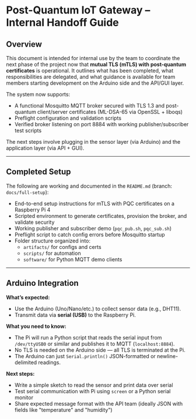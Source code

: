# Post-Quantum IoT Gateway – Internal Handoff Guide

## Overview

This document is intended for internal use by the team to coordinate the next phase of the project now that **mutual TLS (mTLS) with post-quantum certificates** is operational. It outlines what has been completed, what responsibilities are delegated, and what guidance is available for team members starting development on the Arduino side and the API/GUI layer.

The system now supports:

- A functional Mosquitto MQTT broker secured with TLS 1.3 and post-quantum client/server certificates (ML-DSA-65 via OpenSSL + liboqs)
- Preflight configuration and validation scripts
- Verified broker listening on port 8884 with working publisher/subscriber test scripts

The next steps involve plugging in the sensor layer (via Arduino) and the application layer (via API + GUI).

---

## Completed Setup

The following are working and documented in the `README.md` (branch: `docs/full-setup`):

- End-to-end setup instructions for mTLS with PQC certificates on a Raspberry Pi 4
- Scripted environment to generate certificates, provision the broker, and validate security
- Working publisher and subscriber demo (`pqc_pub.sh`, `pqc_sub.sh`)
- Preflight script to catch config errors before Mosquitto startup
- Folder structure organized into:
  - `artifacts/` for configs and certs
  - `scripts/` for automation
  - `software/` for Python MQTT demo clients

---

## Arduino Integration

**What’s expected:**

- Use the Arduino (Uno/Nano/etc.) to collect sensor data (e.g., DHT11).
- Transmit data via **serial (USB)** to the Raspberry Pi.

**What you need to know:**

- The Pi will run a Python script that reads the serial input from `/dev/ttyUSB0` or similar and publishes it to MQTT (`localhost:8884`).
- No TLS is needed on the Arduino side — all TLS is terminated at the Pi.
- The Arduino can just `Serial.println()` JSON-formatted or newline-delimited readings.

**Next steps:**

- Write a simple sketch to read the sensor and print data over serial
- Test serial communication with Pi using `screen` or a Python serial monitor
- Share expected message format with the API team (ideally JSON with fields like "temperature" and "humidity")